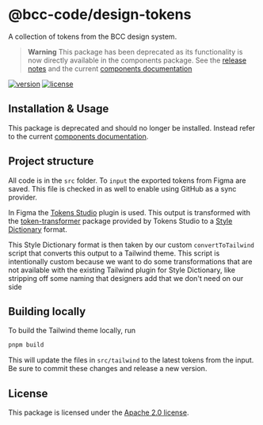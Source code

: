 # @bcc-code/design-tokens
A collection of tokens from the BCC design system.

> **Warning** This package has been deprecated as its functionality is now directly available in the components package. See the [release notes](https://github.com/bcc-code/bcc-design-components/releases/tag/v0.13.0) and the current [components documentation](https://developer.bcc.no/bcc-design/components/)

[![version](https://img.shields.io/npm/v/@bcc-code/design-tokens)](https://github.com/bcc-code/bcc-design-tokens/releases) [![license](https://img.shields.io/npm/l/@bcc-code/design-tokens)](https://github.com/bcc-code/bcc-design-tokens/blob/main/LICENSE)

## Installation & Usage
This package is deprecated and should no longer be installed. Instead refer to the current [components documentation](https://developer.bcc.no/bcc-design/components/).

## Project structure
All code is in the `src` folder. To `input` the exported tokens from Figma are saved. This file is checked in as well to enable using GitHub as a sync provider.

In Figma the [Tokens Studio](https://www.figma.com/community/plugin/843461159747178978/Tokens-Studio-for-Figma-(Figma-Tokens)) plugin is used. This output is transformed with the [token-transformer](https://github.com/tokens-studio/figma-plugin/tree/main/token-transformer) package provided by Tokens Studio to a [Style Dictionary](https://amzn.github.io/style-dictionary/) format.

This Style Dictionary format is then taken by our custom `convertToTailwind` script that converts this output to a Tailwind theme. This script is intentionally custom because we want to do some transformations that are not available with the existing Tailwind plugin for Style Dictionary, like stripping off some naming that designers add that we don't need on our side

## Building locally
To build the Tailwind theme locally, run
```sh
pnpm build
```
This will update the files in `src/tailwind` to the latest tokens from the input. Be sure to commit these changes and release a new version.

## License
This package is licensed under the [Apache 2.0 license](./LICENSE).
